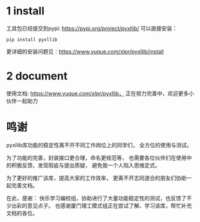 # 1 install

工具包已经提交到pypi: https://pypi.org/project/pyxllib/
可以直接安装：

```
pip install pyxllib
```

更详细的安装问题见：https://www.yuque.com/xlpr/pyxllib/install

# 2 document

使用文档: https://www.yuque.com/xlpr/pyxllib，
正在努力完善中，欢迎更多小伙伴一起助力

# 鸣谢

pyxllib库功能的稳定性离不开不同工作岗位上的同学们，
全方位的使用与测试。

为了功能的完善，封装接口更合理，命名更规范等，
也需要各位伙伴们在使用中的积极反馈，发现瑕疵与提出质疑，
避免我一个人陷入思维定式。

为了更好的推广该库，提高大家的工作效率，
更离不开志同道合的朋友们协助一起完善文档。

在此，感谢：
快乐学习编校组，协助进行了大量功能稳定性的测试，也反馈了不少出彩的意见点子。
也感谢厦门理工模式组正在尝试了解、学习该库，帮忙补充文档的各位。
